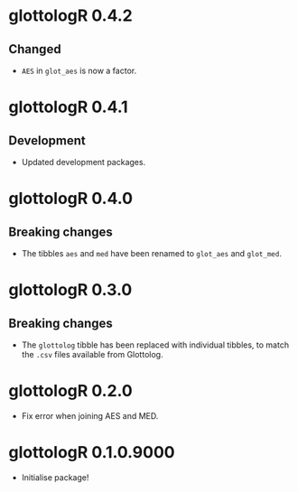 # glottologR 0.4.2

## Changed

* `AES` in `glot_aes` is now a factor.



# glottologR 0.4.1

## Development

* Updated development packages.



# glottologR 0.4.0

## Breaking changes

* The tibbles `aes` and `med` have been renamed to `glot_aes` and `glot_med`.




# glottologR 0.3.0

## Breaking changes

* The `glottolog` tibble has been replaced with individual tibbles, to match the `.csv` files available from Glottolog.



# glottologR 0.2.0

* Fix error when joining AES and MED.


# glottologR 0.1.0.9000

* Initialise package!
